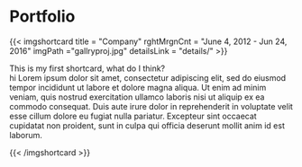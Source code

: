 ---
---
 
# Portfolio

{{< imgshortcard title = "Company"  rghtMrgnCnt = "June 4, 2012 - Jun 24, 2016" imgPath ="gallryproj.jpg" detailsLink = "details/" >}}
    
   This is my first shortcard, what do I  think?  
   hi
       Lorem ipsum dolor sit amet, consectetur adipiscing elit, sed do eiusmod tempor incididunt ut labore et dolore magna aliqua. Ut enim ad minim veniam, quis nostrud exercitation ullamco laboris nisi ut aliquip ex ea commodo consequat. Duis aute irure dolor in reprehenderit in voluptate velit esse cillum dolore eu fugiat nulla pariatur. Excepteur sint occaecat cupidatat non proident, sunt in culpa qui officia deserunt mollit   anim id est laborum.

{{< /imgshortcard >}}  
